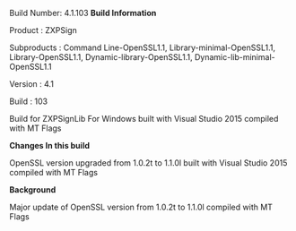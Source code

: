 Build Number: 4.1.103
**Build Information**

Product : ZXPSign

Subproducts : Command Line-OpenSSL1.1, Library-minimal-OpenSSL1.1, Library-OpenSSL1.1, Dynamic-library-OpenSSL1.1,
Dynamic-lib-minimal-OpenSSL1.1

Version : 4.1

Build :  103

Build for ZXPSignLib For Windows built with Visual Studio 2015 compiled with MT Flags

**Changes In this build**

OpenSSL version upgraded from 1.0.2t to 1.1.0l built with Visual Studio 2015 compiled with MT Flags

**Background**

Major update of OpenSSL version from 1.0.2t to 1.1.0l compiled with MT Flags
